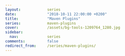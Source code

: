 ```yaml
---
layout:            series
date:              "2018-10-11 22:00:00 +0200"
title:             "Maven Plugins"
series:            maven-plugins
cover:             /assets/bg-tools-1209764_1280.jpg
sidebar:
  nav:             series
comments:          false
redirect_from:     /series/maven-plugins/
---
```

